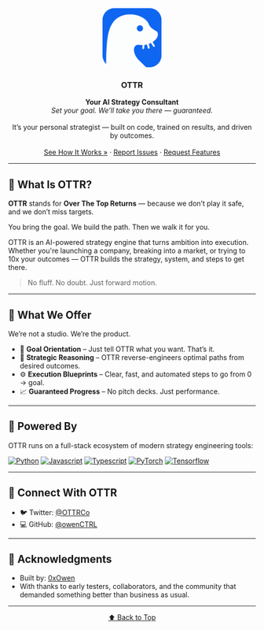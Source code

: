 <a name="readme-top"></a>

<br />
<p align="center">
  <img src="./src/assets/ottr.png" alt="OTTR Logo" width="120" />
</p>

<h3 align="center">OTTR</h3>

<p align="center">
  <strong>Your AI Strategy Consultant</strong><br />
  <em>Set your goal. We’ll take you there — guaranteed.</em>
  <br /><br />
  It’s your personal strategist — built on code, trained on results, and driven by outcomes.
  <br /><br />
  <a href="https://github.com/owenCTRL/OTTR/tree/main/models">See How It Works »</a>
  ·
  <a href="https://github.com/owenCTRL/OTTR/issues">Report Issues</a>
  ·
  <a href="https://github.com/owenCTRL/OTTR/issues">Request Features</a>
</p>

---

## 🧭 What Is OTTR?

**OTTR** stands for **Over The Top Returns** — because we don’t play it safe, and we don’t miss targets.

You bring the goal.
We build the path.
Then we walk it for you.

OTTR is an AI-powered strategy engine that turns ambition into execution. Whether you're launching a company, breaking into a market, or trying to 10x your outcomes — OTTR builds the strategy, system, and steps to get there.

> No fluff. No doubt. Just forward motion.

---

## 🚀 What We Offer

We’re not a studio. We’re the product.

* 🎯 **Goal Orientation** – Just tell OTTR what you want. That’s it.
* 🧠 **Strategic Reasoning** – OTTR reverse-engineers optimal paths from desired outcomes.
* ⚙️ **Execution Blueprints** – Clear, fast, and automated steps to go from 0 → goal.
* 📈 **Guaranteed Progress** – No pitch decks. Just performance.

---

## 🔧 Powered By

OTTR runs on a full-stack ecosystem of modern strategy engineering tools:

[![Python][Python.org]][Python-url]
[![Javascript][Javascript.com]][Javascript-url]
[![Typescript][Typescript.com]][Typescript-url]
[![PyTorch][PyTorch.org]][PyTorch-url]
[![Tensorflow][Tensorflow.org]][Tensorflow-url]

---

## 🤝 Connect With OTTR

* 🐦 Twitter: [@OTTRCo](https://twitter.com/ottrco)
* 💻 GitHub: [@owenCTRL](https://github.com/owenAPI)

---

## 🌱 Acknowledgments

* Built by: [0xOwen](https://x.com/0xOwen)
* With thanks to early testers, collaborators, and the community that demanded something better than business as usual.

---

<p align="center"><a href="#readme-top">⬆️ Back to Top</a></p>

<!-- MARKDOWN LINKS & IMAGES -->

[Python.org]: https://img.shields.io/badge/Python-000?style=for-the-badge&logo=python&logoColor=white
[Python-url]: https://Python.org
[Javascript.com]: https://img.shields.io/badge/JavaScript-000?style=for-the-badge&logo=javascript&logoColor=black
[Javascript-url]: https://Javascript.com
[Tensorflow.org]: https://img.shields.io/badge/TensorFlow-000?style=for-the-badge&logo=tensorflow&logoColor=white
[Tensorflow-url]: https://www.tensorflow.org/
[PyTorch.org]: https://img.shields.io/badge/PyTorch-000?style=for-the-badge&logo=pytorch&logoColor=white
[PyTorch-url]: https://pytorch.org/
[Typescript.com]: https://img.shields.io/badge/Typescript-000?style=for-the-badge&logo=Typescript&logoColor=white
[Typescript-url]: https://www.typescript.com/